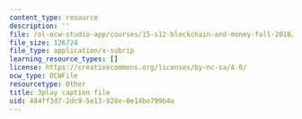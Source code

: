```yaml
---
content_type: resource
description: ''
file: /ol-ocw-studio-app/courses/15-s12-blockchain-and-money-fall-2018/484ff3d72dc95e13928e0e14be799b4a_lPD9fx8fK1k.vtt
file_size: 126724
file_type: application/x-subrip
learning_resource_types: []
license: https://creativecommons.org/licenses/by-nc-sa/4.0/
ocw_type: OCWFile
resourcetype: Other
title: 3play caption file
uid: 484ff3d7-2dc9-5e13-928e-0e14be799b4a
---
```

